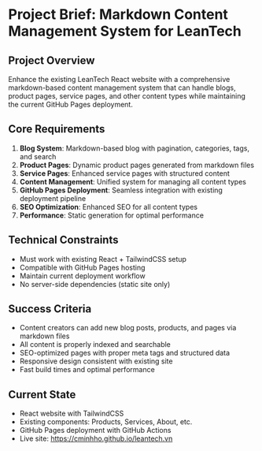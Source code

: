 # Project Brief: Markdown Content Management System for LeanTech

## Project Overview
Enhance the existing LeanTech React website with a comprehensive markdown-based content management system that can handle blogs, product pages, service pages, and other content types while maintaining the current GitHub Pages deployment.

## Core Requirements
1. **Blog System**: Markdown-based blog with pagination, categories, tags, and search
2. **Product Pages**: Dynamic product pages generated from markdown files
3. **Service Pages**: Enhanced service pages with structured content
4. **Content Management**: Unified system for managing all content types
5. **GitHub Pages Deployment**: Seamless integration with existing deployment pipeline
6. **SEO Optimization**: Enhanced SEO for all content types
7. **Performance**: Static generation for optimal performance

## Technical Constraints
- Must work with existing React + TailwindCSS setup
- Compatible with GitHub Pages hosting
- Maintain current deployment workflow
- No server-side dependencies (static site only)

## Success Criteria
- Content creators can add new blog posts, products, and pages via markdown files
- All content is properly indexed and searchable
- SEO-optimized pages with proper meta tags and structured data
- Responsive design consistent with existing site
- Fast build times and optimal performance

## Current State
- React website with TailwindCSS
- Existing components: Products, Services, About, etc.
- GitHub Pages deployment with GitHub Actions
- Live site: https://cminhho.github.io/leantech.vn 